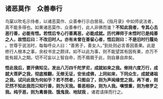 ## 诸恶莫作　众善奉行

鸟窠以吹毛示侍者，以诸恶莫作、众善奉行示白居易。《指月录》中如师说法者，真不能多得也。如果诸恶莫作、众善奉行，此人非佛而谁？__不知此我者，专其心去恶行善，必能有悟。若悟后专心行善离恶，必能成就。历代禅师于未悟时已是纯善之人，故悟后曰：不改旧时人。亦有未曾在善留心者，悟后则曰：不是旧时行履处__ 。世尊于说法时，每每呼众人曰：“善男子，善女人。”到处则必言善因善果。此是修行人根本之事，余权书言之颇详。如不以此为事，则不能望其有因有果，亦万不能有超入之期。切不可妄以上智自命，而不屑屑于此，则自暴自弃矣。

__悟此我后，要开佛知见，发出八万四千陀罗尼，成就如来之我。修持六度万行，成就大菩萨之我，彻底推翻，无修无证，安坐成佛，上同如来，下同众生，成就诸祖之我。试问此我为何如乎？若不然者，只图自了，则为声闻缘觉之我。再下者，则茫然不知此我而只知行善，则为天我。善恶相杂，则为人我。嗔恨重，则为修罗之我。纯乎恶，则为禽兽我、饿鬼我、地狱我__ 。诸君请择而行之。
